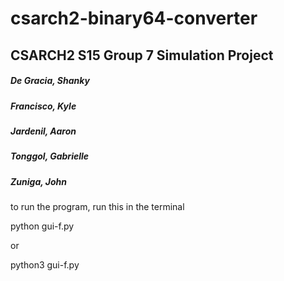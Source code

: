 # csarch2-binary64-converter

## CSARCH2 S15 Group 7 Simulation Project
##### De Gracia, Shanky
##### Francisco, Kyle
##### Jardenil, Aaron
##### Tonggol, Gabrielle
##### Zuniga, John

to run the program, run this in the terminal

python gui-f.py 

or

python3 gui-f.py
